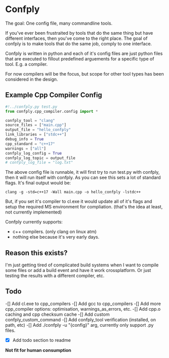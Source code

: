 # Confply #

The goal: One config file, many commandline tools.

If you've ever been frustraited by tools that do the same thing but have different interfaces, then you've come to the right place. The goal of confply is to make tools that do the same job, comply to one interface.

Confply is written in python and each of it's config files are just python files that are executed to fillout predefined arguements for a specific type of tool. E.g. a compiler.

For now compilers will be the focus, but scope for other tool types has been considered in the design.

## Example Cpp Compiler Config  ##

``` python
#!../confply.py test.py
from confply.cpp_compiler.config import *

confply_tool = "clang"
source_files = ["main.cpp"]
output_file = "hello_confply"
link_libraries = ["stdc++"]
debug_info = True
cpp_standard = "c++17"
warnings = ["all"]
confply_log_config = True
confply_log_topic = output_file
# confply_log_file = "log.txt"
```

The above config file is runnable, it will first try to run test.py with confply, then it will run itself with confply. As you can see this sets a lot of standard flags. It's final output would be:

`clang -g -std=c++17 -Wall main.cpp -o hello_confply -lstdc++`

But, if you set it's compiler to cl.exe it would update all of it's flags and setup the required MS environment for compliation. (that's the idea at least, not currently implemented)

Confply currently supports:

* c++ compilers. (only clang on linux atm)
* nothing else because it's very early days.

## Reason this exists?  ##

I'm just getting tired of complicated build systems when I want to compile some files or add a build event and have it work crossplatform. Or just testing the results with a different compiler, etc.

## Todo  ##

-[] Add cl.exe to cpp_compilers
-[] Add gcc to cpp_compilers
-[] Add more cpp_compiler options: optimisation, warnings_as_errors, etc.
-[] Add cpp.o caching and cpp checksum cache
-[] Add custom confply_custom_command
-[] Add confply_tool verification (installed, on path, etc)
-[] Add ./confply -u "{config}" arg, currently only support .py files.
-[x] Add todo section to readme

**Not fit for human consumption**
